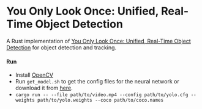 # You Only Look Once: Unified, Real-Time Object Detection
A Rust implementation of [You Only Look Once: Unified, Real-Time Object Detection](https://arxiv.org/abs/1506.02640) for object detection and tracking.

#### Run
* Install [OpenCV](https://opencv.org/)
* Run `get_model.sh` to get the config files for the neural network or download it from [here](https://pjreddie.com/darknet/yolo/).
* `cargo run -- --file path/to/video.mp4 --config path/to/yolo.cfg --weights path/to/yolo.weights --coco path/to/coco.names`

